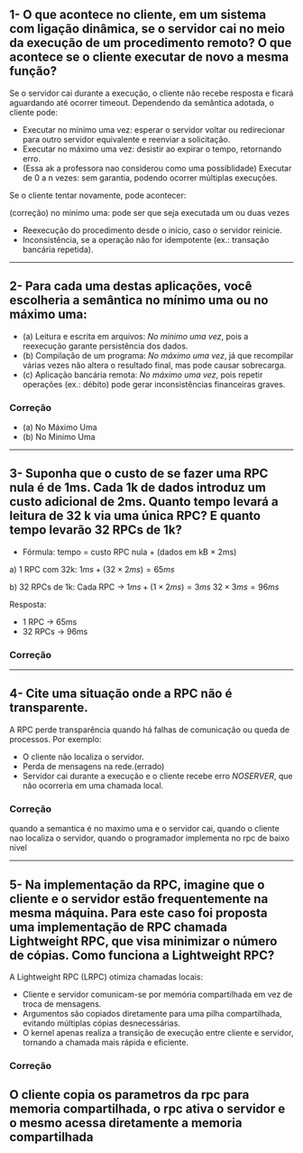 ## 1- O que acontece no cliente, em um sistema com ligação dinâmica, se o servidor cai no meio da execução de um procedimento remoto? O que acontece se o cliente executar de novo a mesma função?

Se o servidor cai durante a execução, o cliente não recebe resposta e ficará aguardando até ocorrer timeout. Dependendo da semântica adotada, o cliente pode:

* Executar no mínimo uma vez: esperar o servidor voltar ou redirecionar para outro servidor equivalente e reenviar a solicitação.
* Executar no máximo uma vez: desistir ao expirar o tempo, retornando erro.
* (Essa ak a professora nao considerou como uma possiblidade) Executar de 0 a n vezes: sem garantia, podendo ocorrer múltiplas execuções.

Se o cliente tentar novamente, pode acontecer:

(correção) no minimo uma: pode ser que seja executada um ou duas vezes
* Reexecução do procedimento desde o início, caso o servidor reinicie.
* Inconsistência, se a operação não for idempotente (ex.: transação bancária repetida).




---

## 2- Para cada uma destas aplicações, você escolheria a semântica no mínimo uma ou no máximo uma:

* (a) Leitura e escrita em arquivos: *No mínimo uma vez*, pois a reexecução garante persistência dos dados.
* (b) Compilação de um programa: *No máximo uma vez*, já que recompilar várias vezes não altera o resultado final, mas pode causar sobrecarga.
* (c) Aplicação bancária remota: *No máximo uma vez*, pois repetir operações (ex.: débito) pode gerar inconsistências financeiras graves.

### Correção
* (a) No Máximo Uma
* (b) No Minimo Uma

---

## 3- Suponha que o custo de se fazer uma RPC nula é de 1ms. Cada 1k de dados introduz um custo adicional de 2ms. Quanto tempo levará a leitura de 32 k via uma única RPC? E quanto tempo levarão 32 RPCs de 1k?

* Fórmula: tempo = custo RPC nula + (dados em kB × 2ms)

a) 1 RPC com 32k:
$1ms + (32 × 2ms) = 65ms$

b) 32 RPCs de 1k:
Cada RPC → $1ms + (1 × 2ms) = 3ms$
$32 × 3ms = 96ms$

Resposta:

* 1 RPC → 65ms
* 32 RPCs → 96ms

### Correção

---

## 4- Cite uma situação onde a RPC não é transparente.

A RPC perde transparência quando há falhas de comunicação ou queda de processos. Por exemplo:

* O cliente não localiza o servidor.
* Perda de mensagens na rede.(errado)
* Servidor cai durante a execução e o cliente recebe erro *NOSERVER*, que não ocorreria em uma chamada local.

### Correção
quando a semantica é no maximo uma e o servidor cai, quando o cliente nao localiza o servidor, quando o programador implementa no rpc de baixo nivel


---

## 5- Na implementação da RPC, imagine que o cliente e o servidor estão frequentemente na mesma máquina. Para este caso foi proposta uma implementação de RPC chamada Lightweight RPC, que visa minimizar o número de cópias. Como funciona a Lightweight RPC?

A Lightweight RPC (LRPC) otimiza chamadas locais:

* Cliente e servidor comunicam-se por memória compartilhada em vez de troca de mensagens.
* Argumentos são copiados diretamente para uma pilha compartilhada, evitando múltiplas cópias desnecessárias.
* O kernel apenas realiza a transição de execução entre cliente e servidor, tornando a chamada mais rápida e eficiente.

### Correção
O cliente copia os parametros da rpc para memoria compartilhada, o rpc ativa o servidor e o mesmo acessa diretamente a memoria compartilhada
---